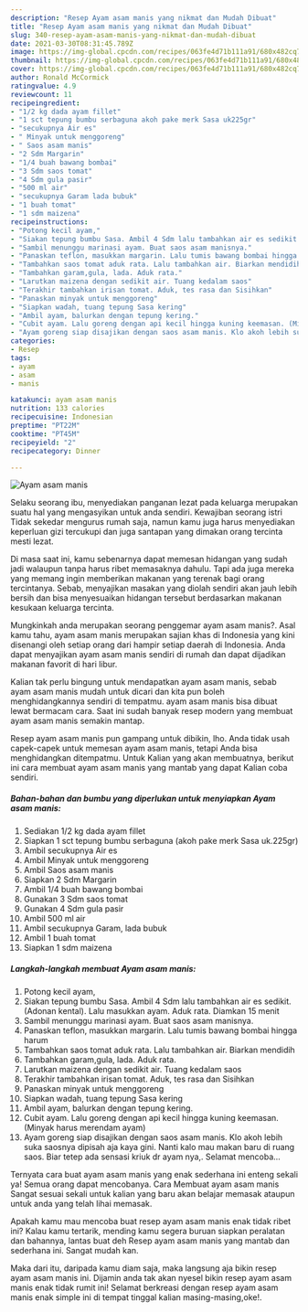 ```yaml
---
description: "Resep Ayam asam manis yang nikmat dan Mudah Dibuat"
title: "Resep Ayam asam manis yang nikmat dan Mudah Dibuat"
slug: 340-resep-ayam-asam-manis-yang-nikmat-dan-mudah-dibuat
date: 2021-03-30T08:31:45.789Z
image: https://img-global.cpcdn.com/recipes/063fe4d71b111a91/680x482cq70/ayam-asam-manis-foto-resep-utama.jpg
thumbnail: https://img-global.cpcdn.com/recipes/063fe4d71b111a91/680x482cq70/ayam-asam-manis-foto-resep-utama.jpg
cover: https://img-global.cpcdn.com/recipes/063fe4d71b111a91/680x482cq70/ayam-asam-manis-foto-resep-utama.jpg
author: Ronald McCormick
ratingvalue: 4.9
reviewcount: 11
recipeingredient:
- "1/2 kg dada ayam fillet"
- "1 sct tepung bumbu serbaguna akoh pake merk Sasa uk225gr"
- "secukupnya Air es"
- " Minyak untuk menggoreng"
- " Saos asam manis"
- "2 Sdm Margarin"
- "1/4 buah bawang bombai"
- "3 Sdm saos tomat"
- "4 Sdm gula pasir"
- "500 ml air"
- "secukupnya Garam lada bubuk"
- "1 buah tomat"
- "1 sdm maizena"
recipeinstructions:
- "Potong kecil ayam,"
- "Siakan tepung bumbu Sasa. Ambil 4 Sdm lalu tambahkan air es sedikit. (Adonan kental). Lalu masukkan ayam. Aduk rata. Diamkan 15 menit"
- "Sambil menunggu marinasi ayam. Buat saos asam manisnya."
- "Panaskan teflon, masukkan margarin. Lalu tumis bawang bombai hingga harum"
- "Tambahkan saos tomat aduk rata. Lalu tambahkan air. Biarkan mendidih"
- "Tambahkan garam,gula, lada. Aduk rata."
- "Larutkan maizena dengan sedikit air. Tuang kedalam saos"
- "Terakhir tambahkan irisan tomat. Aduk, tes rasa dan Sisihkan"
- "Panaskan minyak untuk menggoreng"
- "Siapkan wadah, tuang tepung Sasa kering"
- "Ambil ayam, balurkan dengan tepung kering."
- "Cubit ayam. Lalu goreng dengan api kecil hingga kuning keemasan. (Minyak harus merendam ayam)"
- "Ayam goreng siap disajikan dengan saos asam manis. Klo akoh lebih suka saosnya dipisah aja kaya gini. Nanti kalo mau makan baru di ruang saos. Biar tetep ada sensasi kriuk dr ayam nya,. Selamat mencoba..."
categories:
- Resep
tags:
- ayam
- asam
- manis

katakunci: ayam asam manis 
nutrition: 133 calories
recipecuisine: Indonesian
preptime: "PT22M"
cooktime: "PT45M"
recipeyield: "2"
recipecategory: Dinner

---
```



![Ayam asam manis](https://img-global.cpcdn.com/recipes/063fe4d71b111a91/680x482cq70/ayam-asam-manis-foto-resep-utama.jpg)

Selaku seorang ibu, menyediakan panganan lezat pada keluarga merupakan suatu hal yang mengasyikan untuk anda sendiri. Kewajiban seorang istri Tidak sekedar mengurus rumah saja, namun kamu juga harus menyediakan keperluan gizi tercukupi dan juga santapan yang dimakan orang tercinta mesti lezat.

Di masa  saat ini, kamu sebenarnya dapat memesan hidangan yang sudah jadi walaupun tanpa harus ribet memasaknya dahulu. Tapi ada juga mereka yang memang ingin memberikan makanan yang terenak bagi orang tercintanya. Sebab, menyajikan masakan yang diolah sendiri akan jauh lebih bersih dan bisa menyesuaikan hidangan tersebut berdasarkan makanan kesukaan keluarga tercinta. 



Mungkinkah anda merupakan seorang penggemar ayam asam manis?. Asal kamu tahu, ayam asam manis merupakan sajian khas di Indonesia yang kini disenangi oleh setiap orang dari hampir setiap daerah di Indonesia. Anda dapat menyajikan ayam asam manis sendiri di rumah dan dapat dijadikan makanan favorit di hari libur.

Kalian tak perlu bingung untuk mendapatkan ayam asam manis, sebab ayam asam manis mudah untuk dicari dan kita pun boleh menghidangkannya sendiri di tempatmu. ayam asam manis bisa dibuat lewat bermacam cara. Saat ini sudah banyak resep modern yang membuat ayam asam manis semakin mantap.

Resep ayam asam manis pun gampang untuk dibikin, lho. Anda tidak usah capek-capek untuk memesan ayam asam manis, tetapi Anda bisa menghidangkan ditempatmu. Untuk Kalian yang akan membuatnya, berikut ini cara membuat ayam asam manis yang mantab yang dapat Kalian coba sendiri.

<!--inarticleads1-->

##### Bahan-bahan dan bumbu yang diperlukan untuk menyiapkan Ayam asam manis:

1. Sediakan 1/2 kg dada ayam fillet
1. Siapkan 1 sct tepung bumbu serbaguna (akoh pake merk Sasa uk.225gr)
1. Ambil secukupnya Air es
1. Ambil  Minyak untuk menggoreng
1. Ambil  Saos asam manis
1. Siapkan 2 Sdm Margarin
1. Ambil 1/4 buah bawang bombai
1. Gunakan 3 Sdm saos tomat
1. Gunakan 4 Sdm gula pasir
1. Ambil 500 ml air
1. Ambil secukupnya Garam, lada bubuk
1. Ambil 1 buah tomat
1. Siapkan 1 sdm maizena




<!--inarticleads2-->

##### Langkah-langkah membuat Ayam asam manis:

1. Potong kecil ayam,
1. Siakan tepung bumbu Sasa. Ambil 4 Sdm lalu tambahkan air es sedikit. (Adonan kental). Lalu masukkan ayam. Aduk rata. Diamkan 15 menit
1. Sambil menunggu marinasi ayam. Buat saos asam manisnya.
1. Panaskan teflon, masukkan margarin. Lalu tumis bawang bombai hingga harum
1. Tambahkan saos tomat aduk rata. Lalu tambahkan air. Biarkan mendidih
1. Tambahkan garam,gula, lada. Aduk rata.
1. Larutkan maizena dengan sedikit air. Tuang kedalam saos
1. Terakhir tambahkan irisan tomat. Aduk, tes rasa dan Sisihkan
1. Panaskan minyak untuk menggoreng
1. Siapkan wadah, tuang tepung Sasa kering
1. Ambil ayam, balurkan dengan tepung kering.
1. Cubit ayam. Lalu goreng dengan api kecil hingga kuning keemasan. (Minyak harus merendam ayam)
1. Ayam goreng siap disajikan dengan saos asam manis. Klo akoh lebih suka saosnya dipisah aja kaya gini. Nanti kalo mau makan baru di ruang saos. Biar tetep ada sensasi kriuk dr ayam nya,. Selamat mencoba...




Ternyata cara buat ayam asam manis yang enak sederhana ini enteng sekali ya! Semua orang dapat mencobanya. Cara Membuat ayam asam manis Sangat sesuai sekali untuk kalian yang baru akan belajar memasak ataupun untuk anda yang telah lihai memasak.

Apakah kamu mau mencoba buat resep ayam asam manis enak tidak ribet ini? Kalau kamu tertarik, mending kamu segera buruan siapkan peralatan dan bahannya, lantas buat deh Resep ayam asam manis yang mantab dan sederhana ini. Sangat mudah kan. 

Maka dari itu, daripada kamu diam saja, maka langsung aja bikin resep ayam asam manis ini. Dijamin anda tak akan nyesel bikin resep ayam asam manis enak tidak rumit ini! Selamat berkreasi dengan resep ayam asam manis enak simple ini di tempat tinggal kalian masing-masing,oke!.

